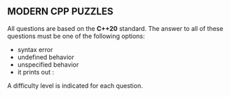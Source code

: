 ## MODERN CPP PUZZLES

All questions are based on the **C++20** standard.
The answer to all of these questions must be one of the following options:

- syntax error
- undefined behavior
- unspecified behavior
- it prints out :

A difficulty level is indicated for each question.
